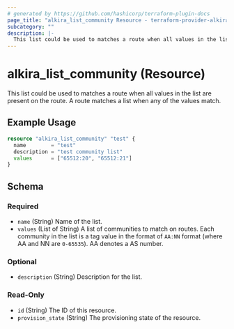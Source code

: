 ```yaml
---
# generated by https://github.com/hashicorp/terraform-plugin-docs
page_title: "alkira_list_community Resource - terraform-provider-alkira"
subcategory: ""
description: |-
  This list could be used to matches a route when all values in the list are present on the route. A route matches a list when any of the values match.
---
```


# alkira_list_community (Resource)

This list could be used to matches a route when all values in the list are present on the route. A route matches a list when any of the values match.

## Example Usage

```terraform
resource "alkira_list_community" "test" {
  name        = "test"
  description = "test community list"
  values      = ["65512:20", "65512:21"]
}
```

<!-- schema generated by tfplugindocs -->
## Schema

### Required

- `name` (String) Name of the list.
- `values` (List of String) A list of communities to match on routes. Each community in the list is a tag value in the format of `AA:NN` format (where AA and NN are `0-65535`). AA denotes a AS number.

### Optional

- `description` (String) Description for the list.

### Read-Only

- `id` (String) The ID of this resource.
- `provision_state` (String) The provisioning state of the resource.


